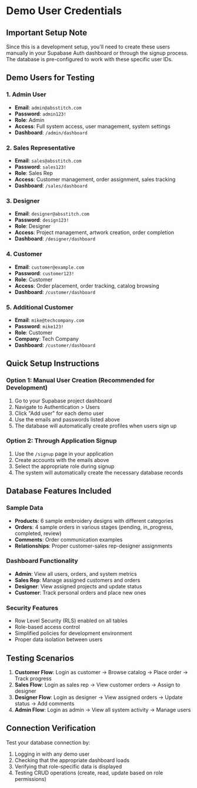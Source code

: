 # Demo User Credentials

## Important Setup Note
Since this is a development setup, you'll need to create these users manually in your Supabase Auth dashboard or through the signup process. The database is pre-configured to work with these specific user IDs.

## Demo Users for Testing

### 1. Admin User
- **Email**: `admin@absstitch.com`
- **Password**: `admin123!`
- **Role**: Admin
- **Access**: Full system access, user management, system settings
- **Dashboard**: `/admin/dashboard`

### 2. Sales Representative
- **Email**: `sales@absstitch.com`
- **Password**: `sales123!`
- **Role**: Sales Rep
- **Access**: Customer management, order assignment, sales tracking
- **Dashboard**: `/sales/dashboard`

### 3. Designer
- **Email**: `designer@absstitch.com`
- **Password**: `design123!`
- **Role**: Designer
- **Access**: Project management, artwork creation, order completion
- **Dashboard**: `/designer/dashboard`

### 4. Customer
- **Email**: `customer@example.com`
- **Password**: `customer123!`
- **Role**: Customer
- **Access**: Order placement, order tracking, catalog browsing
- **Dashboard**: `/customer/dashboard`

### 5. Additional Customer
- **Email**: `mike@techcompany.com`
- **Password**: `mike123!`
- **Role**: Customer
- **Company**: Tech Company
- **Dashboard**: `/customer/dashboard`

## Quick Setup Instructions

### Option 1: Manual User Creation (Recommended for Development)
1. Go to your Supabase project dashboard
2. Navigate to Authentication > Users
3. Click "Add user" for each demo user
4. Use the emails and passwords listed above
5. The database will automatically create profiles when users sign up

### Option 2: Through Application Signup
1. Use the `/signup` page in your application
2. Create accounts with the emails above
3. Select the appropriate role during signup
4. The system will automatically create the necessary database records

## Database Features Included

### Sample Data
- **Products**: 6 sample embroidery designs with different categories
- **Orders**: 4 sample orders in various stages (pending, in_progress, completed, review)
- **Comments**: Order communication examples
- **Relationships**: Proper customer-sales rep-designer assignments

### Dashboard Functionality
- **Admin**: View all users, orders, and system metrics
- **Sales Rep**: Manage assigned customers and orders
- **Designer**: View assigned projects and update status
- **Customer**: Track personal orders and place new ones

### Security Features
- Row Level Security (RLS) enabled on all tables
- Role-based access control
- Simplified policies for development environment
- Proper data isolation between users

## Testing Scenarios

1. **Customer Flow**: Login as customer → Browse catalog → Place order → Track progress
2. **Sales Flow**: Login as sales rep → View customer orders → Assign to designer
3. **Designer Flow**: Login as designer → View assigned orders → Update status → Add comments
4. **Admin Flow**: Login as admin → View all system activity → Manage users

## Connection Verification

Test your database connection by:
1. Logging in with any demo user
2. Checking that the appropriate dashboard loads
3. Verifying that role-specific data is displayed
4. Testing CRUD operations (create, read, update based on role permissions)